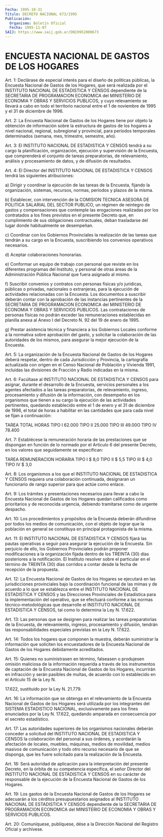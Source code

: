 ```yaml
---
Fecha: 1995-10-31
Título: DECRETO NACIONAL 673/1995
Publicación:
  Organismo: Boletín Oficial
  Fecha: 1995-11-07
SAIJ: https://www.saij.gob.ar/DN19952000673
---
```

# ENCUESTA NACIONAL DE GASTOS DE LOS HOGARES

<a id="1"></a>
Art. 1:  Declárase  de especial interés para  el  diseño  de políticas públicas, la Encuesta  Nacional de Gastos de los Hogares, que  será   realizada por el INSTITUTO  NACIONAL  DE  ESTADISTICA  Y CENSOS dependiente  de  la SECRETARIA DE PROGRAMACION ECONOMICA del MINISTERIO  DE  ECONOMIA Y  OBRAS  Y  SERVICIOS  PUBLICOS,  y  cuyo relevamiento se llevará  a cabo en todo el territorio nacional entre el  1  de  noviembre  de  1995  y  el 31 de diciembre  de  1996.

<a id="2"></a>
Art. 2: La Encuesta  Nacional  de  Gastos de los Hogares tiene por objeto la obtención de información sobre la estructura de gastos de los hogares a nivel nacional, regional,  subregional  y provincial, para  períodos  temporales  determinados  (semana,  mes, trimestre, semestre, año).

<a id="3"></a>
Art. 3: El INSTITUTO NACIONAL DE ESTADISTICA Y CENSOS  tendrá  a su cargo la planificación, organización, ejecución y supervisión de la Encuesta,  que comprenderá  el conjunto de tareas preparatorias,  de relevamiento,  análisis  y procesamiento de datos, y de difusión de resultados.

<a id="4"></a>
Art. 4: El Director del INSTITUTO NACIONAL DE ESTADISTICA Y CENSOS tendrá  las siguientes atribuciones:

a) Dirigir y coordinar la  ejecución  de las tareas de la Encuesta, fijando  la organización, sistemas, recursos,  normas,  períodos  y plazos de la misma.

b) Establecer,  con  intervención de la COMISION TECNICA ASESORA DE POLITICA SALARIAL DEL  SECTOR  PUBLICO,  un régimen de reintegro de gastos  y compensaciones que contemple las  erogaciones  realizadas por los contratados  a  los  fines previstos en el presente Decreto que,  en  cumplimiento  de  sus obligaciones  contractuales,  deban trasladarse  del  lugar  donde  habitualmente    se  desempeñan.

c) Coordinar con los Gobiernos  Provinciales  la realización de las tareas  que  tendrán  a  su cargo en la Encuesta, suscribiendo  los convenios operativos necesarios.

d) Aceptar colaboraciones honorarias.

e) Conformar un equipo de  trabajo  con personal que reviste en los diferentes programas del Instituto, y personal de otras áreas de la Administración  Pública  Nacional  que  fuera   asignado  al  mismo.

f)  Suscribir  convenios  y  contratos  con  personas  físicas  y/o jurídicas, públicas o privadas, nacionales o extranjeras,  para  la ejecución    de  actividades  relacionadas  con  la  Encuesta.  Los documentos a suscribir  deberán  contar  con  la  aprobación de las instancias  pertinentes de la SECRETARIA DE PROGRAMACION  ECONOMICA del MINISTERIO  DE  ECONOMIA  Y  OBRAS  Y  SERVICIOS  PUBLICOS. Las contrataciones de personas físicas no podrán exceder las remuneraciones  establecidas  en  planilla  anexa  al Anexo  I  del Decreto N. 92 del 19 de enero de 1995.

g) Prestar asistencia técnica y financiera a los Gobiernos  Locales conforme a la normativa sobre aprobación del gasto, y solicitar  la colaboración  de  las  autoridades  de los mismos, para asegurar la mejor ejecución de la Encuesta.

<a id="5"></a>
Art. 5: La organización de la Encuesta  Nacional  de Gastos de los Hogares deberá  respetar, dentro de cada Jurisdicción  y  Provincia, la  cartografía  actualizada  con  origen  en el Censo Nacional  de Población y Vivienda 1991, incluidas las divisiones  de  Fracción y Radio indicadas en la misma.

<a id="6"></a>
Art.  6: Facúltase al INSTITUTO NACIONAL DE ESTADISTICA Y  CENSOS para asignar,  durante  el  desarrollo  de  la  Encuesta, servicios personales  a los agentes afectados a las tareas preparatorias,  de relevamiento,  ingreso, procesamiento y difusión de la información, con desempeño en  los organismos que tienen a su cargo la ejecución de las actividades  pertinentes, quedando establecido entre el 1 de enero y el 31 de diciembre  de  1996, el total de horas a habilitar en  las cantidades que para cada nivel  se  fijan  a  continuación:

 TAREA                    TOTAL HORAS  TIPO I                     62.000  TIPO II                    25.000  TIPO III                   49.00O  TIPO IV                    78.400

<a id="7"></a>
Art.  7:  Establécese la remuneración horaria de las prestaciones que se dispongan  en  función  de  lo normado por el Artículo 6 del presente Decreto, en los valores que  seguidamente  se especifican:

 TAREA           REMUNERACION HORARIA  TIPO I                $ 8,0  TIPO II               $ 5,5  TIPO III              $ 4,0  TIPO IV               $ 3,0

<a id="8"></a>
Art.  8:  Los  organismos  a  los  que  el INSTITUTO NACIONAL  DE ESTADISTICA   Y  CENSOS  requiera  una  colaboración    continuada, designaran un  funcionario  de  rango  superior para que actúe como enlace.

<a id="9"></a>
Art.  9: Los trámites y presentaciones necesarios  para  llevar  a cabo  la   Encuesta  Nacional  de  Gastos  de  los  Hogares  quedan calificados  como  prioritarios  y de reconocida urgencia, debiendo tramitarse como de urgente despacho.

<a id="10"></a>
Art. 10: Los procedimientos y propósitos  de  la Encuesta deberán difundirse por todos los medios de comunicación,  con  el objeto de lograr  que  la  población  en  general  se constituya en principal protagonista de la misma.

<a id="11"></a>
Art. 11: El INSTITUTO NACIONAL DE ESTADISTICA Y CENSOS fijará  las pautas  operativas  a  seguir  para  asegurar la  ejecución  de  la Encuesta. Sin perjuicio de ello, los Gobiernos  Provinciales podrán proponer  modificaciones  a la organización fijada  dentro  de  los TREINTA  (30) días posteriores  a  la  notificación.  El  Instituto resolver   sobre  el  particular en el término de TREINTA (30) días corridos a contar desde  la  fecha  de  recepción  de  la propuesta.

<a id="12"></a>
Art.  12:  La  Encuesta  Nacional  de  Gastos de los Hogares  se ejecutará  en las jurisdicciones provinciales  bajo  la coordinación funcional de las mimas y de acuerdo a lo que se establezca entre el INSTITUTO  NACIONAL  DE  ESTADISTICA  Y  CENSOS  y  las Direcciones Provinciales  de Estadística para la implementación del  operativo, que se efectuará   conforme  a  las normas técnico-metodológicas que desarrolle el INSTITUTO NACIONAL  DE ESTADISTICA Y CENSOS, tal como lo determina la Ley N. 17.622.

<a id="13"></a>
Art. 13: Las personas que se designen  para  realizar  las tareas preparatorias de la Encuesta, de relevamiento, ingreso, procesamiento  y difusión, tendrán las responsabilidades especiales previstas en la Ley N. 17.622.

<a id="14"></a>
Art. 14: Todos  los  hogares  que  componen  la  muestra, deberán suministrar  la información que soliciten los encuestadores  de  la Encuesta Nacional  de Gastos de los Hogares debidamente acreditados.

<a id="15"></a>
Art.  15:  Quienes no  suministrasen  en  término,  falseasen  o produjesen omisión  maliciosa  de la información requerida a través de los instrumentos de captación  de la Encuesta Nacional de Gastos de  los  Hogares,  incurrirán en infracción  y  serán  pasibles  de multas, de acuerdo con lo establecido en el Artículo 15 de la Ley N.

17.622, sustituido por la Ley N. 21.779.

<a id="16"></a>
Art. 16: La información  que  se obtenga en el relevamiento de la Encuesta Nacional de Gastos de los  Hogares  será utilizada por los integrantes del SISTEMA ESTADISTICO NACIONAL,  exclusivamente  para los  fines  enunciados  por  la  Ley N. 17.622, quedando amparada en consecuencia por el secreto estadístico.

<a id="17"></a>
Art. 17: Las autoridades superiores  de los organismos nacionales deberán conceder a solicitud del INSTITUTO  NACIONAL DE ESTADISTICA Y CENSOS la colaboración del personal a sus órdenes, y acordarán la afectación  de  locales,  muebles, máquinas, medios  de  movilidad, medios masivos de comunicación y todo otro recurso necesario de que se disponga, que les fuere  solicitado  para  la  realización de la Encuesta.

<a id="18"></a>
Art. 18: Será  autoridad de aplicación para la interpretación  del presente  Decreto,  en  la  órbita de su competencia específica, el señor Director del INSTITUTO NACIONAL DE ESTADISTICA Y CENSOS en su carácter de responsable de la  ejecución de la Encuesta Nacional de Gastos de los Hogares.

<a id="19"></a>
Art. 19: Los gastos de la Encuesta  Nacional  de  Gastos  de  los Hogares  se  adecuarán  a los cérditos presupuestarios asignados al INSTITUTO  NACIONAL  DE ESTADISTICA  Y  CENSOS  dependiente  de  la SECRETARIA DE PROGRAMACION  ECONOMICA  del MINISTERIO DE ECONOMIA Y OBRAS Y SERVICIOS PUBLICOS.

<a id="20"></a>
Art.  20: Comuníquese, publíquese, dése a la Dirección  Nacional del Registro  Oficial  y  archívese.